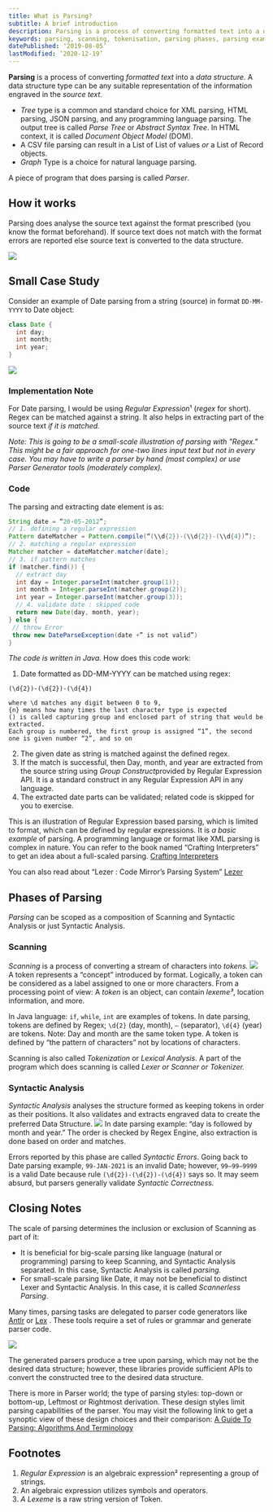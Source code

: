 ```yaml
---
title: What is Parsing?
subtitle: A brief introduction
description: Parsing is a process of converting formatted text into a data structure.
keywords: parsing, scanning, tokenisation, parsing phases, parsing example
datePublished: ‘2019-08-05’
lastModified: ‘2020-12-19’
---
```


**Parsing** is a process of converting _formatted text_ into a _data structure_. A data structure type can be any suitable representation of the information engraved in the _source text_.

- _Tree_ type is a common and standard choice for XML parsing, HTML parsing, JSON parsing, and any programming language parsing. The output tree is called _Parse Tree_ or _Abstract_ _Syntax Tree_. In HTML context, it is called _Document Object Model_ (DOM).
- A CSV file parsing can result in a List of List of values _or_ a List of Record objects.
- _Graph_ Type is a choice for natural language parsing.

A piece of program that does parsing is called _Parser_.

## How it works
Parsing does analyse the source text against the format prescribed (you know the format beforehand). If source text does not match with the format errors are reported else source text is converted to the data structure.

![](https://cdn-images-1.medium.com/max/1600/1*Tj1H3orLHUpQlbBR45iNNA.png)

## Small Case Study

Consider an example of Date parsing from a string (source) in format `DD-MM-YYYY` to Date object:

```java
class Date {
  int day;
  int month;
  int year;
}
```

![](https://miro.medium.com/max/1400/1*AmS9rVgJeizwqtC0_XHGlw.png)

### Implementation Note

For Date parsing, I would be using *Regular Expression*¹ (_regex_ for short). Regex can be matched against a string. It also helps in extracting part of the source text _if it is matched._


_Note: This is going to be a small-scale illustration of parsing with "Regex." This might be a fair approach for one-two lines input text but not in every case. You may have to write a parser by hand (most complex) or use Parser Generator tools (moderately complex)._

### Code

The parsing and extracting date element is as:

```java
String date = “20-05-2012”;
// 1. defining a regular expression
Pattern dateMatcher = Pattern.compile(“(\\d{2})-(\\d{2})-(\\d{4})”);
// 2. matching a regular expression
Matcher matcher = dateMatcher.matcher(date);
// 3. if pattern matches
if (matcher.find()) {
  // extract day
  int day = Integer.parseInt(matcher.group(1));
  int month = Integer.parseInt(matcher.group(2));
  int year = Integer.parseInt(matcher.group(3));
  // 4. validate date : skipped code
  return new Date(day, month, year);
} else {
 // throw Error
 throw new DateParseException(date +” is not valid”)
}
```

_The code is written in Java._
How does this code work:

1. Date formatted as DD-MM-YYYY can be matched using regex:

```
(\d{2})-(\d{2})-(\d{4})

where \d matches any digit between 0 to 9,
{n} means how many times the last character type is expected
() is called capturing group and enclosed part of string that would be extracted.
Each group is numbered, the first group is assigned “1”, the second one is given number “2”, and so on
```

2. The given date as string is matched against the defined regex.
3. If the match is successful, then Day, month, and year are extracted from the source string using *Group Construct*provided by Regular Expression API. It is a standard construct in any Regular Expression API in any language.
4. The extracted date parts can be validated; related code is skipped for you to exercise.

This is an illustration of Regular Expression based parsing, which is limited to format, which can be defined by regular expressions. It is _a basic example_ of parsing. A programming language or format like XML parsing is complex in nature. You can refer to the book named “Crafting Interpreters” to get an idea about a full-scaled parsing.
[Crafting Interpreters](https://craftinginterpreters.com/)

You can also read about “Lezer : Code Mirror’s Parsing System”
[Lezer](https://marijnhaverbeke.nl/blog/lezer.html)

## Phases of Parsing

_Parsing_ can be scoped as a composition of Scanning and Syntactic Analysis or just Syntactic Analysis.

### Scanning

_Scanning_ is a process of converting a stream of characters into _tokens._
![](https://miro.medium.com/max/1400/1*NMqJryiyOtf3s757A3xEgQ.png)
A token represents a “concept” introduced by format. Logically, a token can be considered as a label assigned to one or more characters. From a processing point of view: A _token_ is an object, can contain _lexeme³_, location information, and more.

In Java language: `if`, `while`, `int` are examples of tokens. In date parsing, tokens are defined by Regex; `\d{2}` (day, month), `—` (separator), `\d{4}` (year) are tokens. Note: Day and month are the same token type. A token is defined by “the pattern of characters” not by locations of characters.

Scanning is also called _Tokenization_ or _Lexical Analysis_. A part of the program which does scanning is called _Lexer or Scanner or Tokenizer._

### Syntactic Analysis

_Syntactic Analysis_ analyses the structure formed as keeping tokens in order as their positions. It also validates and extracts engraved data to create the preferred Data Structure.
![](https://miro.medium.com/max/1400/1*BbkHRIrzKed91Y3VILCEMQ.png)
In date parsing example: “day is followed by month and year.” The order is checked by Regex Engine, also extraction is done based on order and matches.

Errors reported by this phase are called _Syntactic Errors_. Going back to Date parsing example, `99-JAN-2021` is an invalid Date; however, `99–99–9999` is a valid Date because rule `(\d{2})-(\d{2})-(\d{4})` says so. It may seem absurd, but parsers generally validate _Syntactic Correctness._

## Closing Notes

The scale of parsing determines the inclusion or exclusion of Scanning as part of it:

- It is beneficial for big-scale parsing like language (natural or programming) parsing to keep Scanning, and Syntactic Analysis separated. In this case, Syntactic Analysis is called _parsing._
- For small-scale parsing like Date, it may not be beneficial to distinct Lexer and Syntactic Analysis. In this case, it is called _Scannerless Parsing_.
  
Many times, parsing tasks are delegated to parser code generators like [Antlr](https://www.antlr.org/) or [Lex](http://dinosaur.compilertools.net/) . These tools require a set of rules or grammar and generate parser code. 

![](https://miro.medium.com/max/1400/1*xKb5f_JFv8Detbicdy4ggQ.png)

The generated parsers produce a tree upon parsing, which may not be the desired data structure; however, these libraries provide sufficient APIs to convert the constructed tree to the desired data structure.

There is more in Parser world; the type of parsing styles: top-down or bottom-up, Leftmost or Rightmost derivation. These design styles limit parsing capabilities of the parser. You may visit the following link to get a synoptic view of these design choices and their comparison:
[A Guide To Parsing: Algorithms And Terminology](https://tomassetti.me/guide-parsing-algorithms-terminology/#tablesParsingAlgorithms)

## Footnotes

1. _Regular Expression_ is an algebraic expression² representing a group of strings.
2. An algebraic expression utilizes symbols and operators.
3. _A Lexeme_ is a raw string version of Token.
